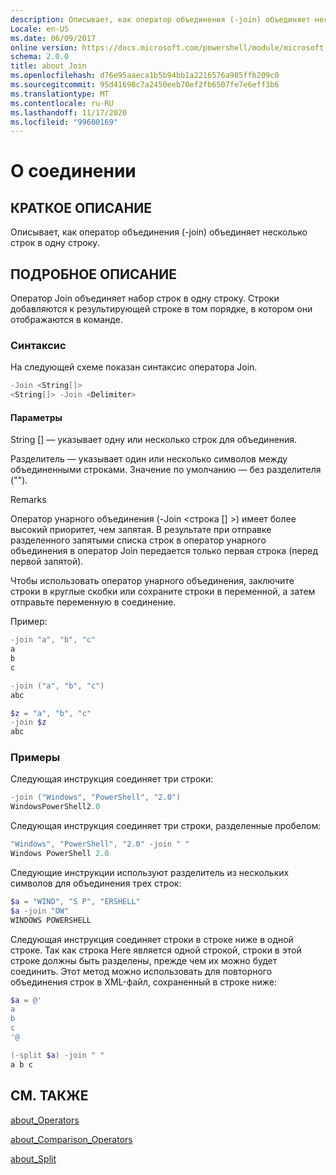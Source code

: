 ```yaml
---
description: Описывает, как оператор объединения (-join) объединяет несколько строк в одну строку.
Locale: en-US
ms.date: 06/09/2017
online version: https://docs.microsoft.com/powershell/module/microsoft.powershell.core/about/about_join?view=powershell-7.2&WT.mc_id=ps-gethelp
schema: 2.0.0
title: about_Join
ms.openlocfilehash: d76e95aaeca1b5b94bb1a2216576a985ffb209c0
ms.sourcegitcommit: 95d41698c7a2450eeb70ef2fb6507fe7e6eff3b6
ms.translationtype: MT
ms.contentlocale: ru-RU
ms.lasthandoff: 11/17/2020
ms.locfileid: "99600169"
---
```

# <a name="about-join"></a>О соединении

## <a name="short-description"></a>КРАТКОЕ ОПИСАНИЕ
Описывает, как оператор объединения (-join) объединяет несколько строк в одну строку.

## <a name="long-description"></a>ПОДРОБНОЕ ОПИСАНИЕ

Оператор Join объединяет набор строк в одну строку. Строки добавляются к результирующей строке в том порядке, в котором они отображаются в команде.

### <a name="syntax"></a>Синтаксис

На следующей схеме показан синтаксис оператора Join.

```powershell
-Join <String[]>
<String[]> -Join <Delimiter>
```

#### <a name="parameters"></a>Параметры

String [] — указывает одну или несколько строк для объединения.

Разделитель — указывает один или несколько символов между объединенными строками. Значение по умолчанию — без разделителя ("").

Remarks

Оператор унарного объединения (-Join <строка [] >) имеет более высокий приоритет, чем запятая. В результате при отправке разделенного запятыми списка строк в оператор унарного объединения в оператор Join передается только первая строка (перед первой запятой).

Чтобы использовать оператор унарного объединения, заключите строки в круглые скобки или сохраните строки в переменной, а затем отправьте переменную в соединение.

Пример:

```powershell
-join "a", "b", "c"
a
b
c

-join ("a", "b", "c")
abc

$z = "a", "b", "c"
-join $z
abc
```

### <a name="examples"></a>Примеры

Следующая инструкция соединяет три строки:

```powershell
-join ("Windows", "PowerShell", "2.0")
WindowsPowerShell2.0
```

Следующая инструкция соединяет три строки, разделенные пробелом:

```powershell
"Windows", "PowerShell", "2.0" -join " "
Windows PowerShell 2.0
```

Следующие инструкции используют разделитель из нескольких символов для объединения трех строк:

```powershell
$a = "WIND", "S P", "ERSHELL"
$a -join "OW"
WINDOWS POWERSHELL
```

Следующая инструкция соединяет строки в строке ниже в одной строке. Так как строка Here является одной строкой, строки в этой строке должны быть разделены, прежде чем их можно будет соединить. Этот метод можно использовать для повторного объединения строк в XML-файл, сохраненный в строке ниже:

```powershell
$a = @'
a
b
c
'@

(-split $a) -join " "
a b c
```

## <a name="see-also"></a>СМ. ТАКЖЕ

[about_Operators](about_Operators.md)

[about_Comparison_Operators](about_Comparison_Operators.md)

[about_Split](about_Split.md)

